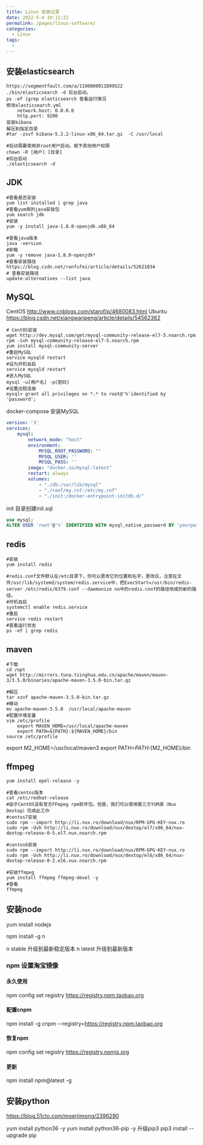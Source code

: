 ```yaml
---
title: Linux 安装记录
date: 2022-5-4 19:11:22
permalink: /pages/linux-software/
categories:
  - Linux
tags:
  - 
---
```


	
## 安装elasticsearch
	https://segmentfault.com/a/1190000011899522
	./bin/elasticsearch -d 后台启动。
	ps -ef |grep elasticsearch 查看运行情况
	修改elasticsearch.yml
		network.host: 0.0.0.0
		http.port: 9200
	安装kibana
	解压到指定目录
	#tar -zxvf kibana-5.2.2-linux-x86_64.tar.gz  -C /usr/local

	#启动需要使用非root用户启动。赋予其他用户权限
	chown -R [用户] [目录]
	#后台启动
	./elasticsearch -d

## JDK
```
#查看是否安装
yum list installed | grep java
#查看yum库的java安装包
yum search jdk
#安装
yum -y install java-1.8.0-openjdk.x86_64

#查看java版本
java -version
#卸载
yum -y remove java-1.8.0-openjdk*
#查看安装路径
https://blog.csdn.net/renfufei/article/details/52621034
# 查看安装路径
update-alternatives --list java

```
## MySQL

CentOS http://www.cnblogs.com/starof/p/4680083.html
Ubuntu https://blog.csdn.net/xiangwanpeng/article/details/54562362
```
# CentOS安装
wget http://dev.mysql.com/get/mysql-community-release-el7-5.noarch.rpm
rpm -ivh mysql-community-release-el7-5.noarch.rpm
yum install mysql-community-server
#重启MySQL
service mysqld restart
#设为开机自启
service mysqld restart
#进入MySQL
mysql -u[用户名] -p[密码]
#设置远程连接
mysql> grant all privileges on *.* to root@'%'identified by 'password';
```

docker-compose 安装MySQL
```yml
version: '3'
services:
    mysql:
        network_mode: "host"
        environment:
            MYSQL_ROOT_PASSWORD: ""
            MYSQL_USER: ''
            MYSQL_PASS: ''
        image: "docker.io/mysql:latest" 
        restart: always
        volumes:
            - "./db:/var/lib/mysql"
            - "./conf/my.cnf:/etc/my.cnf"
            - "./init:/docker-entrypoint-initdb.d/"
```
init 目录创建init.sql
```sql
use mysql;
ALTER USER 'root'@'%' IDENTIFIED WITH mysql_native_password BY 'yourpassword';
```
## redis
```
#安装
yum install redis

#redis.conf文件默认在/etc目录下，你可以更改它的位置和名字，更改后，注意在文件/usr/lib/systemd/system/redis.service中，把ExecStart=/usr/bin/redis-server /etc/redis/6379.conf --daemonize no中的redis.conf的路径改成的新的路径。
#开机自启
systemctl enable redis.service
#重启
service redis restart
#查看运行状态
ps -ef | grep redis
```
## maven
```
#下载
cd /opt
wget http://mirrors.tuna.tsinghua.edu.cn/apache/maven/maven-3/3.5.0/binaries/apache-maven-3.5.0-bin.tar.gz

#解压
tar xzvf apache-maven-3.5.0-bin.tar.gz
#移动
mv apache-maven-3.5.0  /usr/local/apache-maven
#配置环境变量
vim /etc/profile
	export MAVEN_HOME=/usr/local/apache-maven
	export PATH=${PATH}:${MAVEN_HOME}/bin
source /etc/profile
```

export M2_HOME=/usr/local/maven3
export PATH=${PATH}:${M2_HOME}/bin

## ffmpeg
```
yum install epel-release -y

#查看centos版本
cat /etc/redhat-release
#由于CentOS没有官方FFmpeg rpm软件包。但是，我们可以使用第三方YUM源（Nux Dextop）完成此工作
#centos7安装
sudo rpm --import http://li.nux.ro/download/nux/RPM-GPG-KEY-nux.ro
sudo rpm -Uvh http://li.nux.ro/download/nux/dextop/el7/x86_64/nux-dextop-release-0-5.el7.nux.noarch.rpm

#centos6安装
sudo rpm --import http://li.nux.ro/download/nux/RPM-GPG-KEY-nux.ro
sudo rpm -Uvh http://li.nux.ro/download/nux/dextop/el6/x86_64/nux-dextop-release-0-2.el6.nux.noarch.rpm

#安装ffmpeg
yum install ffmpeg ffmpeg-devel -y
#查看
ffmpeg
```

## 安装node
yum install nodejs

npm install -g n

n stable 升级到最新稳定版本
n latest 升级到最新版本
### npm 设置淘宝镜像
#### 永久使用
npm config set registry https://registry.npm.taobao.org
#### 配置cnpm 
npm install -g cnpm --registry=https://registry.npm.taobao.org
#### 恢复npm
npm config set registry https://registry.npmjs.org
#### 更新
npm install npm@latest -g


## 安装python
https://blog.51cto.com/moerjinrong/2396290

yum install python36 -y
yum install python36-pip -y
升级pip3
pip3 install --upgrade pip



